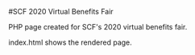 #SCF 2020 Virtual Benefits Fair

PHP page created for SCF's 2020 virtual benefits fair. 

index.html shows the rendered page. 
